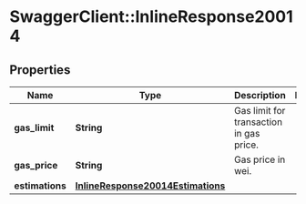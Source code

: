 # SwaggerClient::InlineResponse20014

## Properties
Name | Type | Description | Notes
------------ | ------------- | ------------- | -------------
**gas_limit** | **String** | Gas limit for transaction in gas price. | 
**gas_price** | **String** | Gas price in wei. | 
**estimations** | [**InlineResponse20014Estimations**](InlineResponse20014Estimations.md) |  | 

